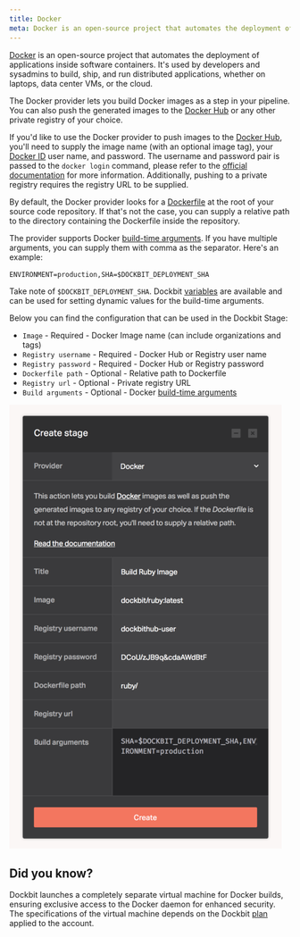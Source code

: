 ```yaml
---
title: Docker
meta: Docker is an open-source project that automates the deployment of applications inside software containers.
---
```


[Docker](https://www.docker.com) is an open-source project that automates the deployment of applications inside software containers. It's used by developers and sysadmins to build, ship, and run distributed applications, whether on laptops, data center VMs, or the cloud.

The Docker provider lets you build Docker images as a step in your pipeline. You can also push the generated images to the [Docker Hub](https://hub.docker.com) or any other private registry of your choice.

If you'd like to use the Docker provider to push images to the [Docker Hub](https://hub.docker.com), you'll need to supply the image name (with an optional image tag), your [Docker ID](https://docs.docker.com/docker-hub/#create-a-docker-id) user name, and password. The username and password pair is passed to the `docker login` command, please refer to the [official documentation](https://docs.docker.com/engine/reference/commandline/login/) for more information. Additionally, pushing to a private registry requires the registry URL to be supplied.

By default, the Docker provider looks for a [Dockerfile](https://docs.docker.com/engine/reference/builder/) at the root of your source code repository. If that's not the case, you can supply a relative path to the directory containing the Dockerfile inside the repository.

The provider supports Docker [build-time arguments](https://docs.docker.com/engine/reference/commandline/build/#set-build-time-variables-build-arg). If you have multiple arguments, you can supply them with comma as the separator. Here's an example:

```
ENVIRONMENT=production,SHA=$DOCKBIT_DEPLOYMENT_SHA
```

Take note of `$DOCKBIT_DEPLOYMENT_SHA`. Dockbit [variables](../../using-dockbit/variables) are available and can be used for setting dynamic values for the build-time arguments.

Below you can find the configuration that can be used in the Dockbit Stage:

* ```Image``` - Required - Docker Image name (can include organizations and tags)
* ```Registry username``` - Required - Docker Hub or Registry user name
* ```Registry password``` - Required - Docker Hub or Registry password
* ```Dockerfile path``` - Optional - Relative path to Dockerfile
* ```Registry url``` - Optional - Private registry URL
* ```Build arguments``` - Optional - Docker [build-time arguments](https://docs.docker.com/engine/reference/commandline/build/#set-build-time-variables-build-arg)

![Docker](../images/integrations/docker.png)

## Did you know?

Dockbit launches a completely separate virtual machine for Docker builds, ensuring exclusive access to the Docker daemon for enhanced security. The specifications of the virtual machine depends on the Dockbit [plan](../../using-dockbit/plans) applied to the account.
